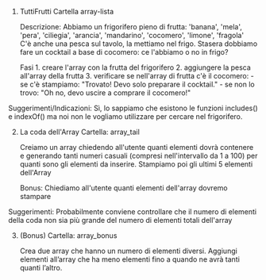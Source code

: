 1. TuttiFrutti
    Cartella array-lista

    Descrizione:
    Abbiamo un frigorifero pieno di frutta: 'banana', 'mela', 'pera', 'ciliegia', 'arancia', 'mandarino', 'cocomero', 'limone', 'fragola'  
    C'è anche una pesca sul tavolo, la mettiamo nel frigo.
    Stasera dobbiamo fare un cocktail a base di cocomero: ce l'abbiamo o no in frigo?

    Fasi
        1. creare l'array con la frutta del frigorifero
        2. aggiungere la pesca all'array della frutta
        3. verificare se nell'array di frutta c'è il cocomero:
            - se c'è stampiamo: "Trovato! Devo solo preparare il cocktail."
            - se non lo trovo: "Oh no, devo uscire a comprare il cocomero!"

Suggerimenti/Indicazioni:
Sì, lo sappiamo che esistono le funzioni includes() e indexOf() ma noi non le vogliamo utilizzare per cercare nel frigorifero.

2. La coda dell'Array
    Cartella: array_tail

    Creiamo  un array chiedendo all'utente quanti elementi dovrà contenere e
    generando tanti numeri casuali (compresi nell'intervallo da 1 a 100) per quanti sono gli elementi da inserire.
    Stampiamo poi gli ultimi 5 elementi dell'Array

    Bonus:
    Chiediamo all'utente quanti elementi dell'array dovremo stampare
    
Suggerimenti:
Probabilmente  conviene controllare che il numero di elementi della coda non sia più grande del numero di elementi totali dell'array

3.  (Bonus)
    Cartella: array_bonus
    
    Crea due array che hanno un numero di elementi diversi.
    Aggiungi elementi all’array che ha meno elementi fino a quando ne avrà tanti quanti l’altro.